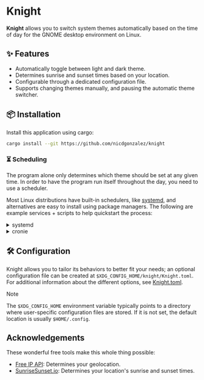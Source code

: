 # Knight

**Knight** allows you to switch system themes automatically based on the time
of day for the GNOME desktop environment on Linux.

## ✨ Features

- Automatically toggle between light and dark theme.
- Determines sunrise and sunset times based on your location.
- Configurable through a dedicated configuration file.
- Supports changing themes manually, and pausing the automatic theme switcher.

## 📦 Installation

Install this application using cargo:

```bash
cargo install --git https://github.com/nicdgonzalez/knight
```

### ⏳ Scheduling

The program alone only determines which theme should be set at any given time.
In order to have the program run itself throughout the day, you need to use
a scheduler.

Most Linux distributions have built-in schedulers, like [systemd], and
alternatives are easy to install using package managers. The following are
example services + scripts to help quickstart the process:

<details>
    <summary>systemd</summary>

To check if your system uses systemd:

```bash
command -v systemctl > /dev/null && echo "true" || echo "false"
```

Copy and paste the following into a file named `knight.sh`:

```bash
#!/usr/bin/bash

set -eo pipefail
[ ! -z "${TRACE+x}" ] && set -x

SYSTEMD_CONFIG_HOME="${XDG_CONFIG_HOME:-$HOME/.config}/systemd/user"

SERVICE_FILE="\
[Unit]
Description=Changes the system between light and dark theme automatically

[Service]
ExecStart=$HOME/.cargo/bin/knight
Type=exec"

TIMER_FILE="\
[Unit]
Description=A timer for Knight

[Timer]
# Runs once every thirty minutes.
OnCalendar=*-*-* *:*/30:00
# Run the task if it was missed (e.g., because the system was asleep).
Persistent=true
WakeSystem=false

[Install]
WantedBy=timers.target"

main() {
    # Write the configurations into their respective files.
    mkdir --parents "$SYSTEMD_CONFIG_HOME" \
        && echo "$SERVICE_FILE" > "$SYSTEMD_CONFIG_HOME/knight.service" \
        && echo "$TIMER_FILE" > "$SYSTEMD_CONFIG_HOME/knight.timer"

    # Make systemd aware of our changes.
    systemctl --user daemon-reload

    # Start the service and timer.
    systemctl --user start knight.service
    systemctl --user start knight.timer

    # Allow the service and timer to persist after reboots.
    systemctl --user enable knight.service
    systemctl --user enable knight.timer

    # Check that the units are running properly:
    systemctl --user status knight.service
    systemctl --user status knight.timer
}

# The main entry point to the script.
main "$@"
```

Now run the script with bash:

```bash
bash "$PWD/knight.sh"
```

</details>

<details>
    <summary>cronie</summary>

Make sure to install the `crontab` command via your favorite package manager:

```bash
# dnf:
sudo dnf install cronie
```

Copy and paste the following into a file named `knight.sh`:

```bash
#!/usr/bin/bash

set -eo pipefail
[ ! -z "${TRACE+x}" ] && set -x

SYSTEMD_CONFIG_HOME="${XDG_CONFIG_HOME:-$HOME/.config}/systemd/user"

main() {
    # This job will execute the program every thirty minutes.
    local job="*/30 * * * * $HOME/.cargo/bin/knight"

    # If the job already exists, return.
    if grep --fixed-strings "$job" -- <(crontab -l) > /dev/null; then
        echo >&2 "Job already exists!"
        return 0
    fi

    # Add the new job to the end of the existing cron file.
    crontab <(echo -e "$(crontab -l)\n$job")
}

# The main entry point to the script.
main "$@"
```

Now run the script with bash:

```bash
bash "$PWD/knight.sh"
```

</details>

## 🛠️ Configuration

Knight allows you to tailor its behaviors to better fit your needs;
an optional configuration file can be created at
`$XDG_CONFIG_HOME/knight/Knight.toml`. For additional information
about the different options, see [Knight.toml](./Knight.toml).

> [!NOTE]
> The `$XDG_CONFIG_HOME` environment variable typically points to a directory
> where user-specific configuration files are stored. If it is not set,
> the default location is usually `$HOME/.config`.

## Acknowledgements

These wonderful free tools make this whole thing possible:

- [Free IP API]: Determines your geolocation.
- [SunriseSunset.io]: Determines your location's sunrise and sunset times.

[systemd]: https://en.wikipedia.org/wiki/Systemd
[free ip api]: https://freeipapi.com
[sunrisesunset.io]: https://sunrisesunset.io/
